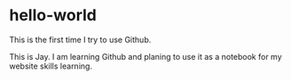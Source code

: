 # hello-world
This is the first time I try to use Github.

This is Jay. I am learning Github and planing to use it as a notebook for my website skills learning.
